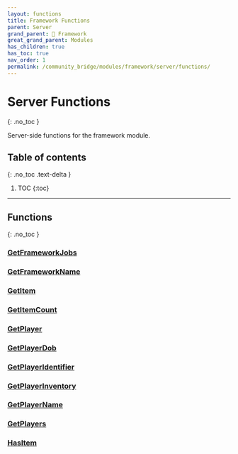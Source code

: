 ```yaml
---
layout: functions
title: Framework Functions
parent: Server
grand_parent: 🧩 Framework
great_grand_parent: Modules
has_children: true
has_toc: true
nav_order: 1
permalink: /community_bridge/modules/framework/server/functions/
---
```


# Server Functions
{: .no_toc }

Server-side functions for the framework module.

## Table of contents
{: .no_toc .text-delta }

1. TOC
{:toc}

---
## Functions
{: .no_toc }


### [GetFrameworkJobs](GetFrameworkJobs)

### [GetFrameworkName](GetFrameworkName)

### [GetItem](GetItem)

### [GetItemCount](GetItemCount)

### [GetPlayer](GetPlayer)

### [GetPlayerDob](GetPlayerDob)

### [GetPlayerIdentifier](GetPlayerIdentifier)

### [GetPlayerInventory](GetPlayerInventory)

### [GetPlayerName](GetPlayerName)

### [GetPlayers](GetPlayers)

### [HasItem](HasItem)



